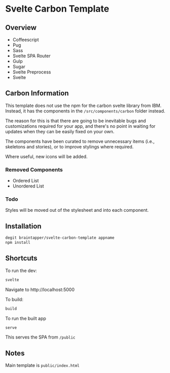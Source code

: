 # Svelte Carbon Template


## Overview

* Coffeescript
* Pug
* Sass
* Svelte SPA Router
* Gulp
* Sugar
* Svelte Preprocess
* Svelte


## Carbon Information

This template does not use the npm for the carbon svelte library from IBM. Instead, it has the components in the `/src/components/carbon` folder instead.

The reason for this is that there are going to be inevitable bugs and customizations required for your app, and there's no point in waiting for updates when they can be easily fixed on your own.

The components have been curated to remove unnecessary items (i.e., skeletons and stories), or to improve stylings where required.

Where useful, new icons will be added.

### Removed Components

* Ordered List
* Unordered List

### Todo

Styles will be moved out of the stylesheet and into each component.


## Installation

```bash
degit braintapper/svelte-carbon-template appname
npm install
```

## Shortcuts

To run the dev:

```bash
svelte
```

Navigate to http://localhost:5000

To build:

```bash
build
```

To run the built app

```bash
serve
```
This serves the SPA from `/public`

## Notes

Main template is `public/index.html`
